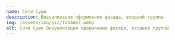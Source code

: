 ```yaml
---
name: Сити Суши
description: Визуализация оформления фасада, входной группы
img: /assets/img/pic/fasade7.webp
alt: Сити Суши Визуализация оформления фасада, входной группы
---
```

